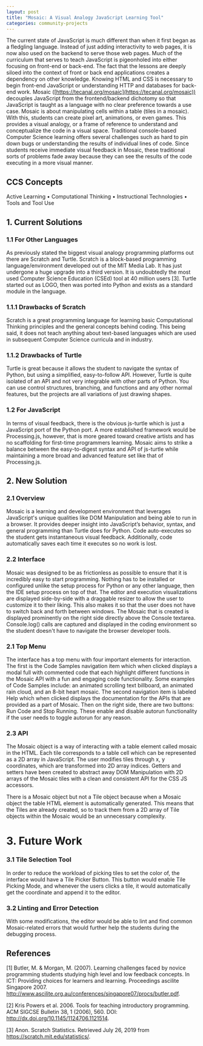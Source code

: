 ```yaml
---
layout: post
title: "Mosaic: A Visual Analogy JavaScript Learning Tool"
categories: community-projects
---
```


The current state of JavaScript is much different than when it first began as a fledgling language. Instead of just adding interactivity to web pages, it is now also used on the backend to serve those web pages. Much of the curriculum that serves to teach JavaScript is pigeonholed into either focusing on front-end or back-end. The fact that the lessons are deeply siloed into the context of front or back end applications creates a dependency on other knowledge. Knowing HTML and CSS is necessary to begin front-end JavaScript or understanding HTTP and databases for back-end work. Mosaic ([https://tecanal.org/mosaic](https://tecanal.org/mosaic)) decouples JavaScript from the frontend/backend dichotomy so that JavaScript is taught as a language with no clear preference towards a use case. Mosaic is about manipulating cells within a table (tiles in a mosaic). With this, students can create pixel art, animations, or even games. This provides a visual analogy, or a frame of reference to understand and conceptualize the code in a visual space. Traditional console-based Computer Science learning offers several challenges such as hard to pin down bugs or understanding the results of individual lines of code. Since students receive immediate visual feedback in Mosaic, these traditional sorts of problems fade away because they can see the results of the code executing in a more visual manner.

## CCS Concepts
Active Learning • Computational Thinking • Instructional Technologies • Tools and Tool Use

## 1. Current Solutions
### 1.1  For Other Languages
As previously stated the biggest visual analogy programming platforms out there are Scratch and Turtle. Scratch is a block-based programming language/environment developed out of the MIT Media Lab. It has just undergone a huge upgrade into a third version. It is undoubtedly the most used Computer Science Education (CSEd) tool at 40 million users [3]. Turtle started out as LOGO, then was ported into Python and exists as a standard module in the language.

### 1.1.1 Drawbacks of Scratch
Scratch is a great programming language for learning basic Computational Thinking principles and the general concepts behind coding. This being said, it does not teach anything about text-based languages which are used in subsequent Computer Science curricula and in industry.

### 1.1.2  Drawbacks of Turtle
Turtle is great because it allows the student to navigate the syntax of Python, but using a simplified, easy-to-follow API. However, Turtle is quite isolated of an API and not very integrable with other parts of Python. You can use control structures, branching, and functions and any other normal features, but the projects are all variations of just drawing shapes.

### 1.2  For JavaScript
In terms of visual feedback, there is the obvious js-turtle which is just a JavaScript port of the Python port. A more established framework would be Processing.js, however, that is more geared toward creative artists and has no scaffolding for first-time programmers learning. Mosaic aims to strike a balance between the easy-to-digest syntax and API of js-turtle while maintaining a more broad and advanced feature set like that of Processing.js.

## 2. New Solution
### 2.1  Overview
Mosaic is a learning and development environment that leverages JavaScript's unique qualities like DOM Manipulation and being able to run in a browser. It provides deeper insight into JavaScript’s behavior, syntax, and general programming than Turtle does for Python. Code auto-executes so the student gets instantaneous visual feedback. Additionally, code automatically saves each time it executes so no work is lost.

### 2.2  Interface
Mosaic was designed to be as frictionless as possible to ensure that it is incredibly easy to start programming. Nothing has to be installed or configured unlike the setup process for Python or any other language, then the IDE setup process on top of that. The editor and execution visualizations are displayed side-by-side with a draggable resizer to allow the user to customize it to their liking. This also makes it so that the user does not have to switch back and forth between windows. The Mosaic that is created is displayed prominently on the right side directly above the Console textarea. Console.log() calls are captured and displayed in the coding environment so the student doesn't have to navigate the browser developer tools. 

### 2.1  Top Menu
The interface has a top menu with four important elements for interaction. The first is the Code Samples navigation item which when clicked displays a modal full with commented code that each highlight different functions in the Mosaic API with a fun and engaging code functionality. Some examples of Code Samples include: an animated scrolling text billboard, an animated rain cloud, and an 8-bit heart mosaic. The second navigation item is labeled Help which when clicked displays the documentation for the APIs that are provided as a part of Mosaic. Then on the right side, there are two buttons: Run Code and Stop Running. These enable and disable autorun functionality if the user needs to toggle autorun for any reason.

### 2.3  API
The Mosaic object is a way of interacting with a table element called mosaic in the HTML. Each tile corresponds to a table cell which can be represented as a 2D array in JavaScript. The user modifies tiles through x, y coordinates, which are transformed into 2D array indices. Getters and setters have been created to abstract away DOM Manipulation with 2D arrays of the Mosaic tiles with a clean and consistent API for the CSS JS accessors.

There is a Mosaic object but not a Tile object because when a Mosaic object the table HTML element is automatically generated. This means that the Tiles are already created, so to track them from a 2D array of Tile objects within the Mosaic would be an unnecessary complexity. 

# 3. Future Work
### 3.1  Tile Selection Tool
In order to reduce the workload of picking tiles to set the color of, the interface would have a Tile Picker Button. This button would enable Tile Picking Mode, and whenever the users clicks a tile, it would automatically get the coordinate and append it to the editor.

### 3.2  Linting and Error Detection
With some modifications, the editor would be able to lint and find common Mosaic-related errors that would further help the students during the debugging process.

## References
[1] Butler, M. & Morgan, M. (2007). Learning challenges faced by novice programming students studying high level and low feedback concepts. In ICT: Providing choices for learners and learning. Proceedings ascilite Singapore 2007. http://www.ascilite.org.au/conferences/singapore07/procs/butler.pdf. 

[2] Kris Powers et al. 2006. Tools for teaching introductory programming. ACM SIGCSE Bulletin 38, 1 (2006), 560. DOI: http://dx.doi.org/10.1145/1124706.1121514. 

[3] Anon. Scratch Statistics. Retrieved July 26, 2019 from https://scratch.mit.edu/statistics/.
